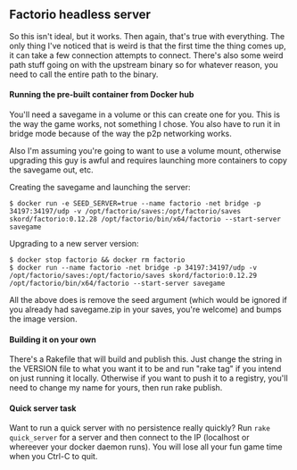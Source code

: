 ## Factorio headless server

So this isn't ideal, but it works. Then again, that's true with everything. The only thing I've noticed that is weird is that the first time the thing comes up, it can take a few connection attempts to connect. There's also some weird path stuff going on with the upstream binary so for whatever reason, you need to call the entire path to the binary.


#### Running the pre-built container from Docker hub

You'll need a savegame in a volume or this can create one for you. This is the way the game works, not something I chose. You also have to run it in bridge mode because of the way the p2p networking works.

Also I'm assuming you're going to want to use a volume mount, otherwise upgrading this guy is awful and requires launching more containers to copy the savegame out, etc.

Creating the savegame and launching the server:

```
$ docker run -e SEED_SERVER=true --name factorio -net bridge -p 34197:34197/udp -v /opt/factorio/saves:/opt/factorio/saves skord/factorio:0.12.28 /opt/factorio/bin/x64/factorio --start-server savegame
```

Upgrading to a new server version:

```
$ docker stop factorio && docker rm factorio
$ docker run --name factorio -net bridge -p 34197:34197/udp -v /opt/factorio/saves:/opt/factorio/saves skord/factorio:0.12.29 /opt/factorio/bin/x64/factorio --start-server savegame
```

All the above does is remove the seed argument (which would be ignored if you already had savegame.zip in your saves, you're welcome) and bumps the image version.

#### Building it on your own

There's a Rakefile that will build and publish this. Just change the string in the VERSION file to what you want it to be and run "rake tag" if you intend on just running it locally. Otherwise if you want to push it to a registry, you'll need to change my name for yours, then run rake publish.

#### Quick server task

Want to run a quick server with no persistence really quickly? Run ```rake quick_server``` for a server and then connect to the IP (localhost or whereever your docker daemon runs). You will lose all your fun game time when you Ctrl-C to quit.
